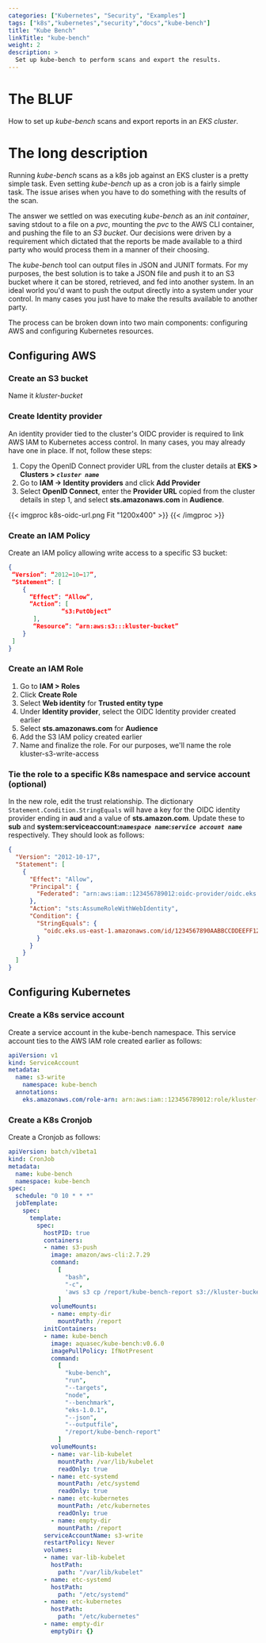 ```yaml
---
categories: ["Kubernetes", "Security", "Examples"]
tags: ["k8s","kubernetes","security","docs","kube-bench"] 
title: "Kube Bench"
linkTitle: "kube-bench"
weight: 2
description: >
  Set up kube-bench to perform scans and export the results.
---
```


# The BLUF
How to set up *kube-bench* scans and export reports in an *EKS cluster*.

# The long description
Running *kube-bench* scans as a k8s job against an EKS cluster is a pretty simple task.  Even setting *kube-bench* up as a cron job is a fairly simple task.  The issue arises when you have to do something with the results of the scan.

The answer we settled on was executing *kube-bench* as an *init container*, saving stdout to a file on a *pvc*, mounting the *pvc* to the AWS CLI container, and pushing the file to an *S3 bucket*.  Our decisions were driven by a requirement which dictated that the reports be made available to a third party who would process them in a manner of their choosing.

The *kube-bench* tool can output files in JSON and JUNIT formats.  For my purposes, the best solution is to take a JSON file and push it to an S3 bucket where it can be stored, retrieved, and fed into another system.  In an ideal world you'd want to push the output directly into a system under your control.  In many cases you just have to make the results available to another party.

The process can be broken down into two main components: configuring AWS and configuring Kubernetes resources.

## Configuring AWS

### Create an S3 bucket
Name it _kluster-bucket_

### Create Identity provider
An identity provider tied to the cluster's OIDC provider is required to link AWS IAM to Kubernetes access control.  In many cases, you may already have one in place.  If not, follow these steps:

1) Copy the OpenID Connect provider URL from the cluster details at **EKS > Clusters > *`cluster name`***
2) Go to **IAM -> Identity providers** and click **Add Provider**
3) Select **OpenID Connect**, enter the **Provider URL** copied from the cluster details in step 1, and select **sts.amazonaws.com** in **Audience**.

{{< imgproc k8s-oidc-url.png Fit "1200x400" >}}
{{< /imgproc >}}

### Create an IAM Policy
Create an IAM policy allowing write access to a specific S3 bucket:

```json
{
 “Version”: “2012–10–17”,
 “Statement”: [
    {
      “Effect”: “Allow”,
      “Action”: [
               “s3:PutObject”
       ],
       “Resource”: “arn:aws:s3:::kluster-bucket”
    }
 ]
}
```

### Create an IAM Role

1) Go to **IAM > Roles**
1) Click **Create Role**
1) Select **Web identity** for **Trusted entity type**
1) Under **Identity provider**, select the OIDC Identity provider created earlier
1) Select **sts.amazonaws.com** for **Audience**
1) Add the S3 IAM policy created earlier
1) Name and finalize the role.  For our purposes, we'll name the role kluster-s3-write-access

### Tie the role to a specific K8s namespace and service account (optional)

In the new role, edit the trust relationship.  The dictionary `Statement.Condition.StringEquals` will have a key for the OIDC identity provider ending in **aud** and a value of **sts.amazon.com**.  Update these to **sub** and **system:serviceaccount:*`namespace name`*:*`service account name`*** respectively.  They should look as follows:

```json
{
  "Version": "2012-10-17",
  "Statement": [
    {
      "Effect": "Allow",
      "Principal": {
        "Federated": "arn:aws:iam::123456789012:oidc-provider/oidc.eks.us-east-1.amazonaws.com/id/1234567890AABBCCDDEEFF1234568901"
      },
      "Action": "sts:AssumeRoleWithWebIdentity",
      "Condition": {
        "StringEquals": {
          "oidc.eks.us-east-1.amazonaws.com/id/1234567890AABBCCDDEEFF1234568901:sub": "system:serviceaccount:saymynamespace:s3-write"
        }
      }
    }
  ]
}
```

## Configuring Kubernetes

### Create a K8s service account
Create a service account in the kube-bench namespace.  This service account ties to the AWS IAM role created earlier as follows:

```yaml
apiVersion: v1
kind: ServiceAccount
metadata:
  name: s3-write
	namespace: kube-bench
  annotations:
    eks.amazonaws.com/role-arn: arn:aws:iam::123456789012:role/kluster-s3-write-access
```

### Create a K8s Cronjob
Create a Cronjob as follows:

```yaml
apiVersion: batch/v1beta1
kind: CronJob
metadata:
  name: kube-bench
  namespace: kube-bench
spec:
  schedule: "0 10 * * *"
  jobTemplate:
    spec:
      template:
        spec:
          hostPID: true
          containers:
          - name: s3-push
            image: amazon/aws-cli:2.7.29
            command:
              [
                "bash",
                "-c",
                'aws s3 cp /report/kube-bench-report s3://kluster-bucket/kube-bench-report-$(date -u +%Y-%m-%dT%H.%M.%S)'
              ]
            volumeMounts:
            - name: empty-dir
              mountPath: /report
          initContainers:
          - name: kube-bench
            image: aquasec/kube-bench:v0.6.0
            imagePullPolicy: IfNotPresent
            command:
              [
                "kube-bench",
                "run",
                "--targets",
                "node",
                "--benchmark",
                "eks-1.0.1",
                "--json",
                "--outputfile",
                "/report/kube-bench-report"
              ]
            volumeMounts:
            - name: var-lib-kubelet
              mountPath: /var/lib/kubelet
              readOnly: true
            - name: etc-systemd
              mountPath: /etc/systemd
              readOnly: true
            - name: etc-kubernetes
              mountPath: /etc/kubernetes
              readOnly: true
            - name: empty-dir
              mountPath: /report
          serviceAccountName: s3-write
          restartPolicy: Never
          volumes:
          - name: var-lib-kubelet
            hostPath:
              path: "/var/lib/kubelet"
          - name: etc-systemd
            hostPath:
              path: "/etc/systemd"
          - name: etc-kubernetes
            hostPath:
              path: "/etc/kubernetes"
          - name: empty-dir
            emptyDir: {}
```
